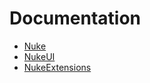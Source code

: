 # Documentation

- [Nuke](https://kean-docs.github.io/documentation/nuke/)
- [NukeUI](https://kean-docs.github.io/documentation/nukeui/)
- [NukeExtensions](https://kean-docs.github.io/documentation/nukextensions/)

